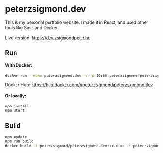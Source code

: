 # peterzsigmond.dev

This is my personal portfolio website. I made it in React, and used other tools like Sass and Docker.<br><br>
Live version: https://dev.zsigmondpeter.hu

## Run
#### With Docker:
```bash
docker run --name peterzsigmond.dev -d -p 80:80 peterzsigmond/peterzsigmond.dev
```
Docker Hub: https://hub.docker.com/r/peterzsigmond/peterzsigmond.dev

#### Or locally:
```bash
npm install
npm start
```

## Build
```bash
npm update
npm run build
docker build -t peterzsigmond/peterzsigmond.dev:<x.x.x> -t peterzsigmond/peterzsigmond.dev:latest .
```
